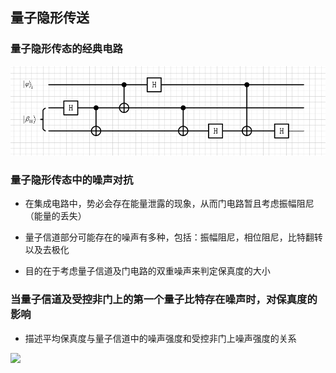 ## 量子隐形传送

### 量子隐形传态的经典电路

![Image text](https://github.com/RuiqingXu/noise-analysis/blob/master/123.PNG)

### 量子隐形传态中的噪声对抗

- 在集成电路中，势必会存在能量泄露的现象，从而门电路暂且考虑振幅阻尼（能量的丢失）

- 量子信道部分可能存在的噪声有多种，包括：振幅阻尼，相位阻尼，比特翻转以及去极化

- 目的在于考虑量子信道及门电路的双重噪声来判定保真度的大小

### 当量子信道及受控非门上的第一个量子比特存在噪声时，对保真度的影响
- 描述平均保真度与量子信道中的噪声强度和受控非门上噪声强度的关系

![](https://github.com/RuiqingXu/noise-analysis/blob/master/am-am.svg)
